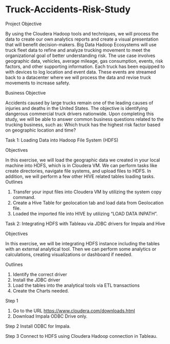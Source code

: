 # Truck-Accidents-Risk-Study
Project Objective

By using the Cloudera Hadoop tools and techniques, we will process the data to create our own analytics reports and create a visual presentation that will benefit decision-makers.
Big Data Hadoop Ecosystems will use truck fleet data to refine and analyze trucking movement to meet the organizational goal of better understanding risk. The use case involves geographic data, vehicles, average mileage, gas consumption, events, risk factors, and other supporting information.
Each truck has been equipped to with devices to log location and event data. These events are streamed back to a datacenter where we will process the data and revise truck movements to increase safety.

Business Objective

Accidents caused by large trucks remain one of the leading causes of injuries and deaths in the United States. The objective is identifying dangerous commercial truck drivers nationwide.
Upon completing this study, we will be able to answer common business questions related to the trucking business, such as:
Which truck has the highest risk factor based on geographic location and time?

Task 1: Loading Data into Hadoop File System (HDFS)

Objectives 

In this exercise, we will load the geographic data we created in your local machine into HDFS, which is in Cloudera VM. We can perform tasks like create directories, navigate file systems, and upload files to HDFS. In addition, we will perform a few other HIVE related tables loading tasks. 
Outlines 
1.	Transfer your input files into Cloudera VM by utilizing the system copy command. 
2.	Create a Hive Table for geolocation tab and load data from Geolocation file.
3.  Loaded the imported file into HIVE by utilizing “LOAD DATA INPATH”.

Task 2: Integrating HDFS with Tableau via JDBC drivers for Impala and Hive 

Objectives

In this exercise, we will be integrating HDFS instance including the tables with an external analytical tool. Then we can perform some analytics or calculations, creating visualizations or dashboard if needed.

Outlines 
1)  Identify the correct driver 
2)  Install the JDBC driver 
3)  Load the tables into the analytical tools via ETL transactions 
4)  Create the Charts needed.

Step 1
1)  Go to the URL https://www.cloudera.com/downloads.html
2)  Download Impala ODBC Drive only. 

Step 2 
Install ODBC for Impala. 

Step 3 
Connect to HDFS using Cloudera Hadoop connection in Tableau.

